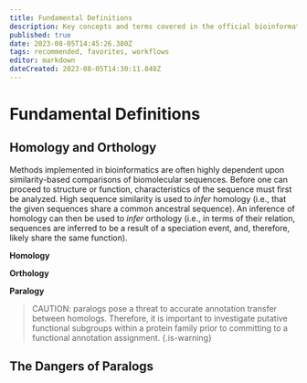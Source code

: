 ```yaml
---
title: Fundamental Definitions
description: Key concepts and terms covered in the official bioinformatics introductory course
published: true
date: 2023-08-05T14:45:26.380Z
tags: recommended, favorites, workflows
editor: markdown
dateCreated: 2023-08-05T14:30:11.848Z
---
```


# Fundamental Definitions
## Homology and Orthology
Methods implemented in bioinformatics are often highly dependent upon similarity-based comparisons of biomolecular sequences. Before one can proceed to structure or function, characteristics of the sequence must first be analyzed.
High sequence similarity is used to *infer* homology (i.e., that the given sequences share a common ancestral sequence). An inference of homology can then be used to *infer* orthology (i.e., in terms of their relation, sequences are inferred to be a result of a speciation event, and, therefore, likely share the same function).


**Homology**

**Orthology**

**Paralogy**


> CAUTION: paralogs pose a threat to accurate annotation transfer between homologs. Therefore, it is important to investigate putative functional subgroups within a protein family prior to committing to a functional annotation assignment.
{.is-warning}




## The Dangers of Paralogs
